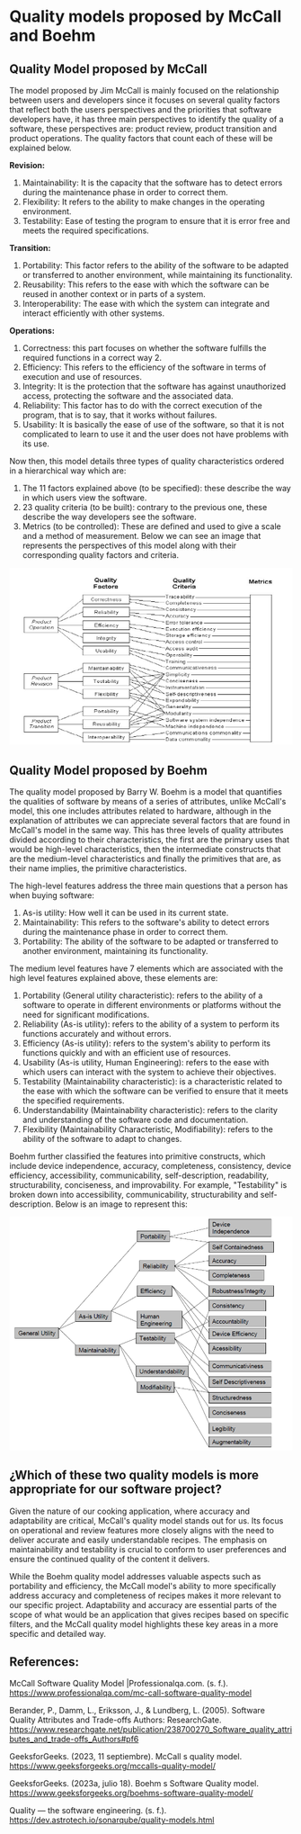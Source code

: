 # Quality models proposed by McCall and Boehm


## Quality Model proposed by McCall

The model proposed by Jim McCall is mainly focused on the relationship between users and developers since it focuses on several quality factors that reflect both the users perspectives and the priorities that software developers have, it has three main perspectives to identify the quality of a software, these perspectives are: product review, product transition and product operations. The quality factors that count each of these will be explained below.

**Revision:**
1.	Maintainability: It is the capacity that the software has to detect errors during the maintenance phase in order to correct them.
2.	Flexibility: It refers to the ability to make changes in the operating environment.
3.	Testability: Ease of testing the program to ensure that it is error free and meets the required specifications.

**Transition:**
1.	Portability: This factor refers to the ability of the software to be adapted or transferred to another environment, while maintaining its functionality.
2.	Reusability: This refers to the ease with which the software can be reused in another context or in parts of a system.
3.	Interoperability: The ease with which the system can integrate and interact efficiently with other systems.

**Operations:** 
1.	Correctness: this part focuses on whether the software fulfills the required functions in a correct way 2.
2.	Efficiency: This refers to the efficiency of the software in terms of execution and use of resources.
3.	Integrity: It is the protection that the software has against unauthorized access, protecting the software and the associated data.
4.	Reliability: This factor has to do with the correct execution of the program, that is to say, that it works without failures. 
5.	Usability: It is basically the ease of use of the software, so that it is not complicated to learn to use it and the user does not have problems with its use.

Now then, this model details three types of quality characteristics ordered in a hierarchical way which are: 
1.	The 11 factors explained above (to be specified): these describe the way in which users view the software.
2.	23 quality criteria (to be built): contrary to the previous one, these describe the way developers see the software.
3.	Metrics (to be controlled): These are defined and used to give a scale and a method of measurement.
Below we can see an image that represents the perspectives of this model along with their corresponding quality factors and criteria.

![McCallModel](https://github.com/Laimlobering/Proyectos-LIS-2023/blob/PD-3/Assets/Modelo%20de%20McCall.jpg)


## Quality Model proposed by Boehm

The quality model proposed by Barry W. Boehm is a model that quantifies the qualities of software by means of a series of attributes, unlike McCall's model, this one includes attributes related to hardware, although in the explanation of attributes we can appreciate several factors that are found in McCall's model in the same way. This has three levels of quality attributes divided according to their characteristics, the first are the primary uses that would be high-level characteristics, then the intermediate constructs that are the medium-level characteristics and finally the primitives that are, as their name implies, the primitive characteristics. 

The high-level features address the three main questions that a person has when buying software:

1.	As-is utility: How well it can be used in its current state.
2.	Maintainability: This refers to the software's ability to detect errors during the maintenance phase in order to correct them.
3.	Portability: The ability of the software to be adapted or transferred to another environment, maintaining its functionality.

The medium level features have 7 elements which are associated with the high level features explained above, these elements are:

1.	Portability (General utility characteristic): refers to the ability of a software to operate in different environments or platforms without the need for significant modifications.
2.	Reliability (As-is utility): refers to the ability of a system to perform its functions accurately and without errors.
3.	Efficiency (As-is utility): refers to the system's ability to perform its functions quickly and with an efficient use of resources.
4.	Usability (As-is utility, Human Engineering): refers to the ease with which users can interact with the system to achieve their objectives.
5.	Testability (Maintainability characteristic): is a characteristic related to the ease with which the software can be verified to ensure that it meets the specified requirements.
6.	Understandability (Maintainability characteristic): refers to the clarity and understanding of the software code and documentation.
7.	Flexibility (Maintainability Characteristic, Modifiability): refers to the ability of the software to adapt to changes.

Boehm further classified the features into primitive constructs, which include device independence, accuracy, completeness, consistency, device efficiency, accessibility, communicability, self-description, readability, structurability, conciseness, and improvability. For example, "Testability" is broken down into accessibility, communicability, structurability and self-description. Below is an image to represent this:

![Diagrama de Gantt](https://github.com/Laimlobering/Proyectos-LIS-2023/blob/PD-3/Assets/Modelo%20de%20Bohem.jpg)

 
## ¿Which of these two quality models is more appropriate for our software project?

Given the nature of our cooking application, where accuracy and adaptability are critical, McCall's quality model stands out for us. Its focus on operational and review features more closely aligns with the need to deliver accurate and easily understandable recipes. The emphasis on maintainability and testability is crucial to conform to user preferences and ensure the continued quality of the content it delivers.

While the Boehm quality model addresses valuable aspects such as portability and efficiency, the McCall model's ability to more specifically address accuracy and completeness of recipes makes it more relevant to our specific project. Adaptability and accuracy are essential parts of the scope of what would be an application that gives recipes based on specific filters, and the McCall quality model highlights these key areas in a more specific and detailed way.

## References:

McCall Software Quality Model |Professionalqa.com. (s. f.). https://www.professionalqa.com/mc-call-software-quality-model

Berander, P., Damm, L., Eriksson, J., & Lundberg, L. (2005). Software Quality Attributes and Trade-offs Authors: ResearchGate. https://www.researchgate.net/publication/238700270_Software_quality_attributes_and_trade-offs_Authors#pf6

GeeksforGeeks. (2023, 11 septiembre). McCall s quality model. https://www.geeksforgeeks.org/mccalls-quality-model/

GeeksforGeeks. (2023a, julio 18). Boehm s Software Quality model. https://www.geeksforgeeks.org/boehms-software-quality-model/

Quality — the software engineering. (s. f.). https://dev.astrotech.io/sonarqube/quality-models.html





